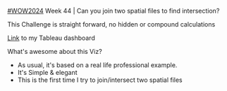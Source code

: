 
[#WOW2024](https://workout-wednesday.com/2024w44tab/) Week 44 | Can you join two spatial files to find intersection?

This Challenge is straight forward, no hidden or compound calculations

[Link](https://public.tableau.com/app/profile/amira.salama/viz/WOW2024W44Canyoujoin2SpacialFiles/WOW2024W44)
 to my Tableau dashboard 

What's awesome about this Viz?

* As usual, it's based on a real life professional example.
* It's Simple & elegant
* This is the first time I try to join/intersect two spatial files 


